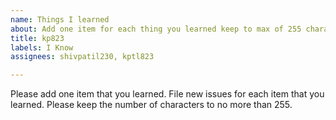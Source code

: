 ```yaml
---
name: Things I learned
about: Add one item for each thing you learned keep to max of 255 characters
title: kp823
labels: I Know
assignees: shivpatil230, kptl823

---
```


Please add one item that you learned.  File new issues for each item that you learned.  Please keep the number of characters to no more than 255.
